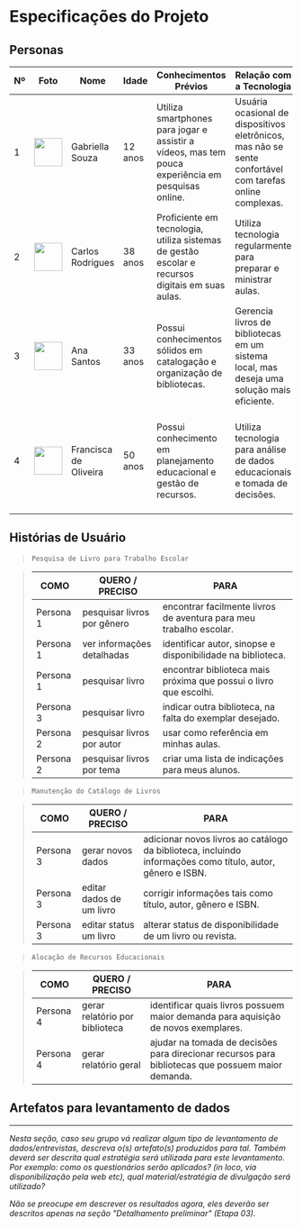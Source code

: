 # Especificações do Projeto

## Personas

| Nº | Foto | Nome | Idade | Conhecimentos Prévios | Relação com a Tecnologia | Motivações | Relações Hierárquica |
| --- | --- | --- | --- | --- | --- | --- | --- | 
| 1 | <img src="https://github.com/ICEI-PUC-Minas-PPC-CC/ppc-cc-2023-2-ment2-noite-solucaoescolapublica-01/blob/main/src/assets/persona1.png?raw=true" width="50" height="50"/> | Gabriella Souza | 12 anos | Utiliza smartphones para jogar e assistir a vídeos, mas tem pouca experiência em pesquisas online. | Usuária ocasional de dispositivos eletrônicos, mas não se sente confortável com tarefas online complexas.| Encontrar livros de aventura para o trabalho escolar | Aluna da IEMG - Poços de Caldas. |
| 2 | <img src="https://github.com/ICEI-PUC-Minas-PPC-CC/ppc-cc-2023-2-ment2-noite-solucaoescolapublica-01/blob/main/src/assets/persona2.png?raw=true" width="50" height="50"/> | Carlos Rodrigues | 38 anos | Proficiente em tecnologia, utiliza sistemas de gestão escolar e recursos digitais em suas aulas. | Utiliza tecnologia regularmente para preparar e ministrar aulas. | Encontrar livros de referência para apoiar sua aula sobre história local. |Professor na IEMG - Poços de Caldas |
| 3 | <img src="https://github.com/ICEI-PUC-Minas-PPC-CC/ppc-cc-2023-2-ment2-noite-solucaoescolapublica-01/blob/main/src/assets/persona3.png?raw=true" width="50" height="50"/> | Ana Santos | 33 anos | Possui conhecimentos sólidos em catalogação e organização de bibliotecas. | Gerencia livros de bibliotecas em um sistema local, mas deseja uma solução mais eficiente. | Manter o catálogo de livros atualizado e acessível para os usuários. | Bibliotecária na Biblioteca Municipal de Poços de Caldas. | 
| 4 | <img src="https://github.com/ICEI-PUC-Minas-PPC-CC/ppc-cc-2023-2-ment2-noite-solucaoescolapublica-01/blob/main/src/assets/persona4.png?raw=true" width="50" height="50"/> | Francisca de Oliveira | 50 anos | Possui conhecimento em planejamento educacional e gestão de recursos. | Utiliza tecnologia para análise de dados educacionais e tomada de decisões. | Avaliar a demanda de livros nas escolas públicas e alocar recursos de forma eficaz. | Diretora da Secretaria Municipal de Educação. | 

## Histórias de Usuário

> `Pesquisa de Livro para Trabalho Escolar` 

> | COMO | QUERO / PRECISO | PARA | 
> | --- | --- | --- |
> | Persona 1 | pesquisar livros por gênero | encontrar facilmente livros de aventura para meu trabalho escolar. |
> | Persona 1 | ver informações detalhadas | identificar autor, sinopse e disponibilidade na biblioteca. | 
> | Persona 1 | pesquisar livro | encontrar biblioteca mais próxima que possui o livro que escolhi. |
> | Persona 3 | pesquisar livro | indicar outra biblioteca, na falta do exemplar desejado. |
> | Persona 2 | pesquisar livros por autor | usar como referência em minhas aulas. |
> | Persona 2 | pesquisar livros por tema | criar uma lista de indicações para meus alunos. | 


> `Manutenção do Catálogo de Livros`

> | COMO | QUERO / PRECISO | PARA | 
> | --- | --- | --- |
> | Persona 3 | gerar novos dados | adicionar novos livros ao catálogo da biblioteca, incluindo informações como título, autor, gênero e ISBN. |
> | Persona 3 | editar dados de um livro | corrigir informações tais como título, autor, gênero e ISBN.| 
> | Persona 3 | editar status um livro | alterar status de disponibilidade de um livro ou revista. | 


> `Alocação de Recursos Educacionais`

> | COMO | QUERO / PRECISO | PARA | 
> | --- | --- | --- |
> | Persona 4 | gerar relatório por biblioteca | identificar quais livros possuem maior demanda para aquisição de novos exemplares. |
> | Persona 4 | gerar relatório geral | ajudar na tomada de decisões para direcionar recursos para bibliotecas que possuem maior demanda. |  

## Artefatos para levantamento de dados
---
*Nesta seção, caso seu grupo vá realizar algum tipo de levantamento de dados/entrevistas, descreva o(s) artefato(s) produzidos para tal. Também deverá ser descrita qual estratégia será utilizada para este levantamento. Por exemplo: como os questionários serão aplicados? (in loco, via disponibilização pela web etc), qual material/estratégia de divulgação será utilizado?*

*Não se preocupe em descrever os resultados agora, eles deverão ser descritos apenas na seção "Detalhamento preliminar" (Etapa 03).*